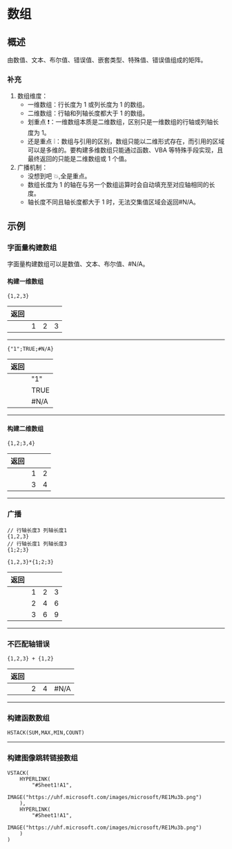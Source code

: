 # 数组

## 概述

由数值、文本、布尔值、错误值、嵌套类型、特殊值、错误值组成的矩阵。

### 补充

1. 数组维度：
    - 一维数组：行长度为 1 或列长度为 1 的数组。
    - 二维数组：行轴和列轴长度都大于 1 的数组。
    - 划重点 ❗：一维数组本质是二维数组，区别只是一维数组的行轴或列轴长度为 1。
    - 还是重点 ❕：数组与引用的区别，数组只能以二维形式存在，而引用的区域可以是多维的。要构建多维数组只能通过函数、VBA 等特殊手段实现，且最终返回的只能是二维数组或 1 个值。
2. 广播机制：
    - 没想到吧 💥,全是重点。
    - 数组长度为 1 的轴在与另一个数组运算时会自动填充至对应轴相同的长度。
    - 轴长度不同且轴长度都大于 1 时，无法交集值区域会返回#N/A。

## 示例

### 字面量构建数组

字面量构建数组可以是数值、文本、布尔值、#N/A。

#### 构建一维数组

```excel
{1,2,3}
```

| 返回 |     |     |     |
| ---- | --- | --- | --- |
|      | 1   | 2   | 3   |

---

```excel
{"1";TRUE;#N/A}
```

| 返回 |      |
| ---- | ---- |
|      | "1"  |
|      | TRUE |
|      | #N/A |

---

#### 构建二维数组

```exce
{1,2;3,4}
```

| 返回 |     |     |
| ---- | --- | --- |
|      | 1   | 2   |
|      | 3   | 4   |

---

### 广播

```execl
// 行轴长度3 列轴长度1
{1,2,3}
// 行轴长度1 列轴长度3
{1;2;3}

{1,2,3}*{1;2;3}
```

| 返回 |     |     |     |
| ---- | --- | --- | --- |
|      | 1   | 2   | 3   |
|      | 2   | 4   | 6   |
|      | 3   | 6   | 9   |

---

### 不匹配轴错误

```excel
{1,2,3} + {1,2}
```

| 返回 |     |     |      |
| ---- | --- | --- | ---- |
|      | 2   | 4   | #N/A |

---

### 构建函数数组

```excel
HSTACK(SUM,MAX,MIN,COUNT)
```

---

### 构建图像跳转链接数组

```excel
VSTACK(
    HYPERLINK(
        "#Sheet1!A1",
        IMAGE("https://uhf.microsoft.com/images/microsoft/RE1Mu3b.png")
    ),
    HYPERLINK(
        "#Sheet1!A1",
        IMAGE("https://uhf.microsoft.com/images/microsoft/RE1Mu3b.png")
    )
)
```
